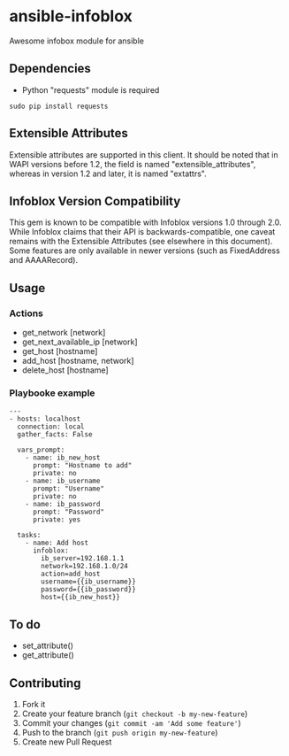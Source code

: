 # ansible-infoblox
Awesome infobox module for ansible

## Dependencies

- Python "requests" module is required
```
sudo pip install requests
```

## Extensible Attributes

Extensible attributes are supported in this client.  It should be noted that in WAPI versions before 1.2,  the field is named "extensible_attributes", whereas in version 1.2 and later, it is named "extattrs". 

## Infoblox Version Compatibility

This gem is known to be compatible with Infoblox versions 1.0 through 2.0.  While Infoblox claims that their API is backwards-compatible, one caveat remains with the Extensible Attributes (see elsewhere in this document).  Some features are only available in newer versions (such as FixedAddress and AAAARecord).

## Usage
### Actions
- get_network [network]
- get_next_available_ip [network] 
- get_host [hostname]
- add_host [hostname, network]
- delete_host [hostname]

### Playbooke example
```
---
- hosts: localhost
  connection: local
  gather_facts: False

  vars_prompt:
    - name: ib_new_host
      prompt: "Hostname to add"
      private: no
    - name: ib_username
      prompt: "Username"
      private: no
    - name: ib_password
      prompt: "Password"
      private: yes

  tasks:
    - name: Add host
      infoblox:
        ib_server=192.168.1.1
        network=192.168.1.0/24
        action=add_host
        username={{ib_username}}
        password={{ib_password}}
        host={{ib_new_host}}
```

## To do
- set_attribute()
- get_attribute()

## Contributing

1. Fork it
2. Create your feature branch (`git checkout -b my-new-feature`)
3. Commit your changes (`git commit -am 'Add some feature'`)
4. Push to the branch (`git push origin my-new-feature`)
5. Create new Pull Request
